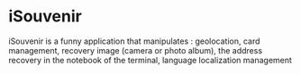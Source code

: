 iSouvenir
=========

iSouvenir is a funny application that manipulates :  geolocation, card management, recovery image (camera or photo album), the address recovery in the notebook of the terminal, language localization management
